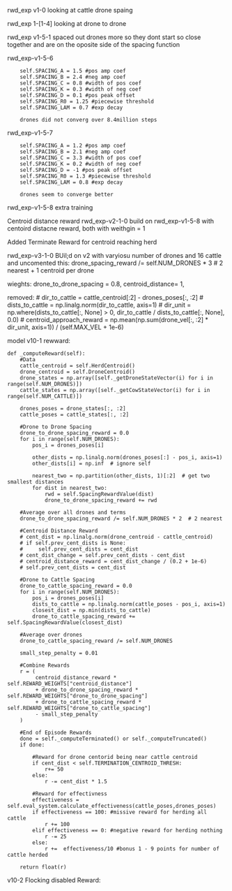 rwd_exp v1-0
looking at cattle drone spaing

rwd_exp 1-[1-4]
looking at drone to drone

rwd_exp v1-5-1
spaced out drones more so they dont start so close together and are on the oposite side of the spacing function



rwd_exp-v1-5-6

        self.SPACING_A = 1.5 #pos amp coef
        self.SPACING_B = 2.4 #neg amp coef
        self.SPACING_C = 0.8 #width of pos coef
        self.SPACING_K = 0.3 #width of neg coef
        self.SPACING_D = 0.1 #pos peak offset
        self.SPACING_R0 = 1.25 #piecewise threshold
        self.SPACING_LAM = 0.7 #exp decay

        drones did not converg over 8.4million steps

rwd_exp-v1-5-7

        self.SPACING_A = 1.2 #pos amp coef
        self.SPACING_B = 2.1 #neg amp coef
        self.SPACING_C = 3.3 #width of pos coef
        self.SPACING_K = 0.2 #width of neg coef
        self.SPACING_D = -1 #pos peak offset
        self.SPACING_R0 = 1.3 #piecewise threshold
        self.SPACING_LAM = 0.8 #exp decay

        drones seem to converge better

rwd_exp-v1-5-8 extra training


Centroid distance reward
rwd_exp-v2-1-0
build on rwd_exp-v1-5-8 with centoird distacne reward, both with weithgin = 1

Added Terminate Reward for centroid reaching herd

rwd_exp-v3-1-0
BUil;d on v2 with varyiosu number of drones and 16 cattle
and uncomented this: drone_spacing_reward /= self.NUM_DRONES * 3  # 2 nearest + 1 centroid per drone

wieghts:
drone_to_drone_spacing = 0.8,
centroid_distance= 1, 



removed:
        # dir_to_cattle = cattle_centroid[:2] - drones_poses[:, :2]
        # dists_to_cattle = np.linalg.norm(dir_to_cattle, axis=1)
        # dir_unit = np.where(dists_to_cattle[:, None] > 0, dir_to_cattle / dists_to_cattle[:, None], 0.0)
        # centroid_approach_reward = np.mean(np.sum(drone_vel[:, :2] * dir_unit, axis=1)) / (self.MAX_VEL + 1e-6)

model v10-1
rewward:

    def _computeReward(self):
        #Data
        cattle_centroid = self.HerdCentroid()
        drone_centroid = self.DroneCentroid()
        drone_states = np.array([self._getDroneStateVector(i) for i in range(self.NUM_DRONES)])
        cattle_states = np.array([self._getCowStateVector(i) for i in range(self.NUM_CATTLE)])

        drones_poses = drone_states[:, :2]
        cattle_poses = cattle_states[:, :2]

        #Drone to Drone Spacing
        drone_to_drone_spacing_reward = 0.0
        for i in range(self.NUM_DRONES):
            pos_i = drones_poses[i]

            other_dists = np.linalg.norm(drones_poses[:] - pos_i, axis=1)
            other_dists[i] = np.inf  # ignore self

            nearest_two = np.partition(other_dists, 1)[:2]  # get two smallest distances
            for dist in nearest_two:
                rwd = self.SpacingRewardValue(dist)
                drone_to_drone_spacing_reward += rwd

        #Average over all drones and terms
        drone_to_drone_spacing_reward /= self.NUM_DRONES * 2  # 2 nearest

        #Centroid Distance Reward
        # cent_dist = np.linalg.norm(drone_centroid - cattle_centroid)
        # if self.prev_cent_dists is None:
        #     self.prev_cent_dists = cent_dist
        # cent_dist_change = self.prev_cent_dists - cent_dist
        # centroid_distance_reward = cent_dist_change / (0.2 + 1e-6)
        # self.prev_cent_dists = cent_dist

        #Drone to Cattle Spacing
        drone_to_cattle_spacing_reward = 0.0
        for i in range(self.NUM_DRONES):
            pos_i = drones_poses[i]
            dists_to_cattle = np.linalg.norm(cattle_poses - pos_i, axis=1)
            closest_dist = np.min(dists_to_cattle)
            drone_to_cattle_spacing_reward += self.SpacingRewardValue(closest_dist)

        #Average over drones
        drone_to_cattle_spacing_reward /= self.NUM_DRONES

        small_step_penalty = 0.01

        #Combine Rewards
        r = (
             centroid_distance_reward * self.REWARD_WEIGHTS["centroid_distance"]
             + drone_to_drone_spacing_reward * self.REWARD_WEIGHTS["drone_to_drone_spacing"]
             + drone_to_cattle_spacing_reward * self.REWARD_WEIGHTS["drone_to_cattle_spacing"]
             - small_step_penalty
        )

        #End of Episode Rewards
        done = self._computeTerminated() or self._computeTruncated()
        if done:

            #Reward for drone centorid being near cattle centroid
            if cent_dist < self.TERMINATION_CENTROID_THRESH:
                r+= 50
            else:
                r -= cent_dist * 1.5

            #Reward for effectivness
            effectiveness = self.eval_system.calculate_effectiveness(cattle_poses,drones_poses)
            if effectiveness == 100: #missive reward for herding all cattle
                r += 100
            elif effectiveness == 0: #negative reward for herding nothing
                r -= 25
            else:
                r +=  effectiveness/10 #bonus 1 - 9 points for number of cattle herded

        return float(r)

v10-2 Flocking disabled Reward:

